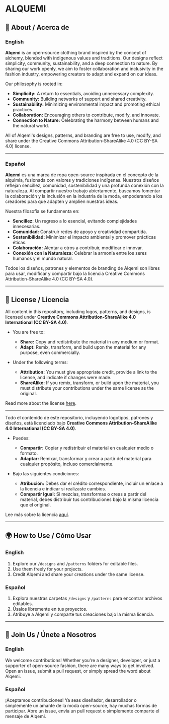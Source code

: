 # ALQUEMI

## 🌟 About / Acerca de

### English
**Alqemi** is an open-source clothing brand inspired by the concept of alchemy, blended with indigenous values and traditions. Our designs reflect simplicity, community, sustainability, and a deep connection to nature. By sharing our work openly, we aim to foster collaboration and inclusivity in the fashion industry, empowering creators to adapt and expand on our ideas.

Our philosophy is rooted in:
- **Simplicity:** A return to essentials, avoiding unnecessary complexity.
- **Community:** Building networks of support and shared creativity.
- **Sustainability:** Minimizing environmental impact and promoting ethical practices.
- **Collaboration:** Encouraging others to contribute, modify, and innovate.
- **Connection to Nature:** Celebrating the harmony between humans and the natural world.

All of Alqemi's designs, patterns, and branding are free to use, modify, and share under the Creative Commons Attribution-ShareAlike 4.0 (CC BY-SA 4.0) license.

---

### Español
**Alqemi** es una marca de ropa open-source inspirada en el concepto de la alquimia, fusionada con valores y tradiciones indígenas. Nuestros diseños reflejan sencillez, comunidad, sostenibilidad y una profunda conexión con la naturaleza. Al compartir nuestro trabajo abiertamente, buscamos fomentar la colaboración y la inclusión en la industria de la moda, empoderando a los creadores para que adapten y amplíen nuestras ideas.

Nuestra filosofía se fundamenta en:
- **Sencillez:** Un regreso a lo esencial, evitando complejidades innecesarias.
- **Comunidad:** Construir redes de apoyo y creatividad compartida.
- **Sostenibilidad:** Minimizar el impacto ambiental y promover prácticas éticas.
- **Colaboración:** Alentar a otros a contribuir, modificar e innovar.
- **Conexión con la Naturaleza:** Celebrar la armonía entre los seres humanos y el mundo natural.

Todos los diseños, patrones y elementos de branding de Alqemi son libres para usar, modificar y compartir bajo la licencia Creative Commons Attribution-ShareAlike 4.0 (CC BY-SA 4.0).

---

## 📜 License / Licencia

All content in this repository, including logos, patterns, and designs, is licensed under **Creative Commons Attribution-ShareAlike 4.0 International (CC BY-SA 4.0)**.

- You are free to:
  - **Share:** Copy and redistribute the material in any medium or format.
  - **Adapt:** Remix, transform, and build upon the material for any purpose, even commercially.

- Under the following terms:
  - **Attribution:** You must give appropriate credit, provide a link to the license, and indicate if changes were made.
  - **ShareAlike:** If you remix, transform, or build upon the material, you must distribute your contributions under the same license as the original.

Read more about the license [here](https://creativecommons.org/licenses/by-sa/4.0/).

---

Todo el contenido de este repositorio, incluyendo logotipos, patrones y diseños, está licenciado bajo **Creative Commons Attribution-ShareAlike 4.0 International (CC BY-SA 4.0)**.

- Puedes:
  - **Compartir:** Copiar y redistribuir el material en cualquier medio o formato.
  - **Adaptar:** Remixar, transformar y crear a partir del material para cualquier propósito, incluso comercialmente.

- Bajo las siguientes condiciones:
  - **Atribución:** Debes dar el crédito correspondiente, incluir un enlace a la licencia e indicar si realizaste cambios.
  - **Compartir Igual:** Si mezclas, transformas o creas a partir del material, debes distribuir tus contribuciones bajo la misma licencia que el original.

Lee más sobre la licencia [aquí](https://creativecommons.org/licenses/by-sa/4.0/).

---

## 🌍 How to Use / Cómo Usar

### English
1. Explore our `/designs` and `/patterns` folders for editable files.
2. Use them freely for your projects.
3. Credit Alqemi and share your creations under the same license.

### Español
1. Explora nuestras carpetas `/designs` y `/patterns` para encontrar archivos editables.
2. Úsalos libremente en tus proyectos.
3. Atribuye a Alqemi y comparte tus creaciones bajo la misma licencia.

---

## 🤝 Join Us / Únete a Nosotros

### English
We welcome contributions! Whether you're a designer, developer, or just a supporter of open-source fashion, there are many ways to get involved. Open an issue, submit a pull request, or simply spread the word about Alqemi.

### Español
¡Aceptamos contribuciones! Ya seas diseñador, desarrollador o simplemente un amante de la moda open-source, hay muchas formas de participar. Abre un issue, envía un pull request o simplemente comparte el mensaje de Alqemi.

